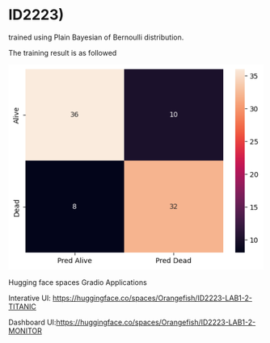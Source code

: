 # ID2223)
trained using Plain Bayesian of Bernoulli distribution.

The training result is as followed



![image](https://raw.githubusercontent.com/Man-bearpig/ID2223/main/training-result.png)





Hugging face spaces Gradio Applications


Interative UI: https://huggingface.co/spaces/Orangefish/ID2223-LAB1-2-TITANIC



Dashboard UI:https://huggingface.co/spaces/Orangefish/ID2223-LAB1-2-MONITOR

